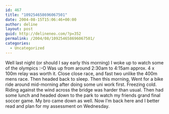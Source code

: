 ```yaml
---
id: 467
title: "109254658696067501"
date: 2004-08-15T15:06:46+00:00
author: deline
layout: post
guid: http://delineneo.com/?p=352
permalink: /2004/08/109254658696067501/
categories:
  - Uncategorized
---
```

Well last night (or should I say early this morning) I woke up to watch some of the olympics :-O Was up from around 2:30am to 4:15am approx. 4 x 100m relay was worth it. Close close race, and fast two unlike the 400m mens race. Then headed back to sleep. Then this morning, Went for a bike ride around mid-morning after doing some uni work first. Freezing cold. Riding against the wind across the bridge was harder than usual. Then had some lunch and headed down to the park to watch my friends grand final soccer game. My bro came down as well. Now I&#8217;m back here and I better read and plan for my assessment on Wednesday.